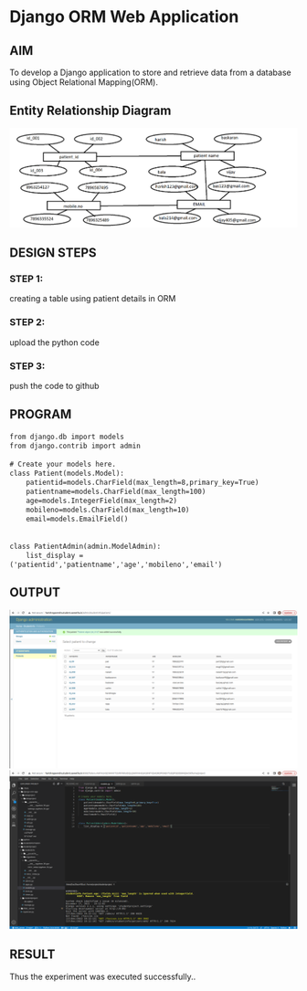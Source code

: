 # Django ORM Web Application

## AIM
To develop a Django application to store and retrieve data from a database using Object Relational Mapping(ORM).

## Entity Relationship Diagram

![output](patient.png)

## DESIGN STEPS

### STEP 1:
creating a table using patient details in ORM

### STEP 2:
upload the python code

### STEP 3:

push the code to github

## PROGRAM
```
from django.db import models
from django.contrib import admin

# Create your models here.
class Patient(models.Model):
    patientid=models.CharField(max_length=8,primary_key=True)
    patientname=models.CharField(max_length=100)
    age=models.IntegerField(max_length=2)
    mobileno=models.CharField(max_length=10)
    email=models.EmailField()


class PatientAdmin(admin.ModelAdmin):
    list_display = ('patientid','patientname','age','mobileno','email')
```


## OUTPUT

![output](djangooutput.png)
![output](output.png)


## RESULT

Thus the experiment was executed successfully..
